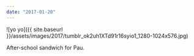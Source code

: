 ```yaml
---
date: "2017-01-20"
---
```


![yo yo]({{ site.baseurl }}/assets/images/2017/tumblr_ok2uh1XTd91r16syio1_1280-1024x576.jpg)

After-school sandwich for Pau.
